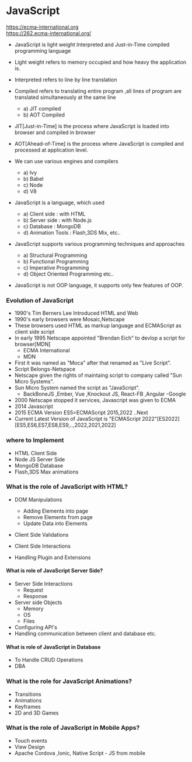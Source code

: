 # JavaScript
https://ecma-international.org  
https://262.ecma-international.org/

- JavaScript is light weight Interpreted and Just-in-Time compiled programming language
- Light weight refers to memory occupied and how heavy the application is.
- Interpreted refers to line by line translation
- Compiled refers to translating entire program ,all lines of program are translated simultaneously at the same line
  - a) JIT compiled
   - b) AOT Compiled
- JIT[Just-in-Time] is the process where JavaScript is loaded into browser and compiled in browser
- AOT[Ahead-of-Time] is the process where JavaScript is compiled and processed at application level.
- We can use various engines and compilers
     - a) Ivy
     - b) Babel
     - c) Node
     - d) V8
- JavaScript is a language, which used
     -  a) Client side : with HTML
     -  b) Server side : with Node.js
     -  c) Database    : MongoDB
     -  d) Animation Tools : Flash,3DS Mix, etc..
- JavaScript supports various programming techniques and approaches
     - a) Structural Programming
     - b) Functional Programming
     - c) Imperative Programming
     - d) Object Oriented Programming etc..

- JavaScript is not OOP language, it supports only few features of OOP.

### Evolution of JavaScript
- 1990's Tim Berners Lee Introduced HTML and Web
- 1990's early browsers were Mosaic,Netscape
- These browsers used HTML as markup language and ECMAScript as client side script
- In early 1995 Netscape appointed "Brendan Eich" to devlop a script for browser[MDN]
    - ECMA International
    - MDN
- First it was named as "Moca" after that renamed as "Live Script".
- Script Belongs-Netspace
- Netscape given the rights of maintaing script to company called "Sun Micro Systems".
- Sun Micro System named the script as "JavaScript".
    - BackBoneJS ,Ember, Vue ,Knockout JS, React-FB ,Angular -Google
- 2000 Netscape stopped it services, Javascript was given to ECMA 
- 2014 Javascript 
- 2015 ECMA Version ES5=ECMAScript 2015,2022 ..Next
- Current Latest Version of JavaScript is "ECMAScript 2022"[ES2022][ES5,ES6,ES7,ES8,ES9,..,2022,2021,2022]

### where to Implement
- HTML Client Side
- Node JS Server Side
- MongoDB Database
- Flash,3DS Max animations

### What is the role of JavaScript with HTML?
- DOM Manipulations
   - Adding Elements into page
   - Remove Elements from page
   - Update Data into Elements

- Client Side Validations
- Client Side Interactions
- Handling Plugin and Extensions

#### What is role of JavaScript Server Side?
- Server Side Interactions
   - Request
   - Response
- Server side Objects
   - Memory
   - OS
   - Files
- Configuring API's
- Handling communication between client and database etc.

#### What is role of JavaScript in Database
- To Handle CRUD Operations
- DBA

### What is the role for JavaScript Animations?
- Transitions
- Animations
- Keyframes
- 2D and 3D Games

### What is the role of JavaScript in Mobile Apps?
- Touch events
- View Design
- Apache Cordova ,Ionic, Native Script - JS from mobile

